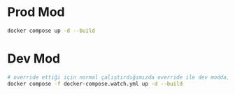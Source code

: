 # Prod Mod
```bash
docker compose up -d --build
```

# Dev Mod
```bash
# override ettiği için normal çalıştırdığımızda override ile dev modda, yani watch ile çalışır.
docker compose -f docker-compose.watch.yml up -d --build
```